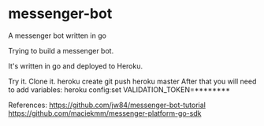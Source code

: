 # messenger-bot
A messenger bot written in go

Trying to build a messenger bot.

It's written in go and deployed to Heroku.

Try it.
Clone it.
heroku create
git push heroku master
After that you will need to add variables:
heroku config:set VALIDATION_TOKEN=********

References:
https://github.com/jw84/messenger-bot-tutorial
https://github.com/maciekmm/messenger-platform-go-sdk
